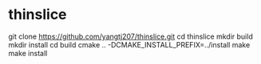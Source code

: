 # thinslice

git clone https://github.com/yangtj207/thinslice.git
cd thinslice
mkdir build
mkdir install
cd build
cmake .. -DCMAKE_INSTALL_PREFIX=../install
make
make install
